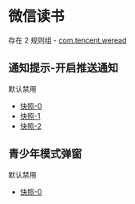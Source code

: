 # 微信读书

存在 2 规则组 - [com.tencent.weread](/src/apps/com.tencent.weread.ts)

## 通知提示-开启推送通知

默认禁用

- [快照-0](https://i.gkd.li/i/12642247)
- [快照-1](https://i.gkd.li/i/13233735)
- [快照-2](https://i.gkd.li/i/14190089)

## 青少年模式弹窗

默认禁用

- [快照-0](https://i.gkd.li/i/13233668)
